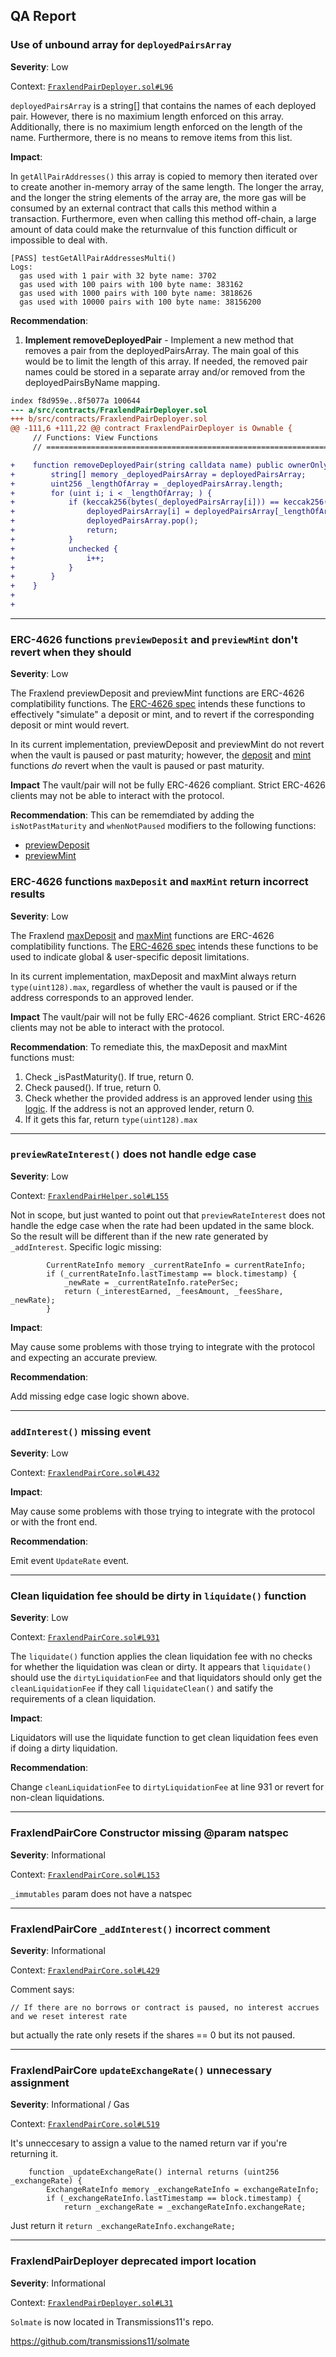 ## QA Report

### Use of unbound array for `deployedPairsArray`

**Severity**: Low

Context: [`FraxlendPairDeployer.sol#L96`](https://github.com/code-423n4/2022-08-frax/blob/c4189a3a98b38c8c962c5ea72f1a322fbc2ae45f/src/contracts/FraxlendPairDeployer.sol#L96)

`deployedPairsArray` is a string[] that contains the names of each deployed pair. However, there is no maximium length enforced on this array. Additionally, there is no maximium length enforced on the length of the name. Furthermore, there is no means to remove items from this list.

**Impact**: 

In `getAllPairAddresses()` this array is copied to memory then iterated over to create another in-memory array of the same length. The longer the array, and the longer the string elements of the array are, the more gas will be consumed by an external contract that calls this method within a transaction. Furthermore, even when calling this method off-chain, a large amount of data could make the returnvalue of this function difficult or impossible to deal with.


```
[PASS] testGetAllPairAddressesMulti()
Logs:
  gas used with 1 pair with 32 byte name: 3702
  gas used with 100 pairs with 100 byte name: 383162
  gas used with 1000 pairs with 100 byte name: 3818626
  gas used with 10000 pairs with 100 byte name: 38156200

```

**Recommendation**: 

1. **Implement removeDeployedPair** - Implement a new method that removes a pair from the deployedPairsArray. The main goal of this would be to limit the length of this array. If needed, the removed pair names could be stored in a separate array and/or removed from the deployedPairsByName mapping.
```diff
index f8d959e..8f5077a 100644
--- a/src/contracts/FraxlendPairDeployer.sol
+++ b/src/contracts/FraxlendPairDeployer.sol
@@ -111,6 +111,22 @@ contract FraxlendPairDeployer is Ownable {
     // Functions: View Functions
     // ============================================================================================

+    function removeDeployedPair(string calldata name) public ownerOnly {
+        string[] memory _deployedPairsArray = deployedPairsArray;
+        uint256 _lengthOfArray = _deployedPairsArray.length;
+        for (uint i; i < _lengthOfArray; ) {
+            if (keccak256(bytes(_deployedPairsArray[i])) == keccak256(bytes(name))) {
+                deployedPairsArray[i] = deployedPairsArray[_lengthOfArray - 1];
+                deployedPairsArray.pop();
+                return;
+            }
+            unchecked {
+                i++;
+            }
+        }
+    }
+
+
```


-----------------------

### ERC-4626 functions `previewDeposit` and `previewMint` don't revert when they should

**Severity**: Low

The Fraxlend previewDeposit and previewMint functions are ERC-4626 complatibility functions. The [ERC-4626 spec](https://eips.ethereum.org/EIPS/eip-4626#definitions) intends these functions to effectively "simulate" a deposit or mint, and to revert if the corresponding deposit or mint would revert. 

In its current implementation, previewDeposit and previewMint do not revert when the vault is paused or past maturity; however, the [deposit](https://github.com/code-423n4/2022-08-frax/blob/90f55a9ce4e25bceed3a74290b854341d8de6afa/src/contracts/FraxlendPairCore.sol#L583-L586) and [mint](https://github.com/code-423n4/2022-08-frax/blob/90f55a9ce4e25bceed3a74290b854341d8de6afa/src/contracts/FraxlendPairCore.sol#L602-L606) functions _do_ revert when the vault is paused or past maturity. 

**Impact**
The vault/pair will not be fully ERC-4626 compliant. Strict ERC-4626 clients may not be able to interact with the protocol.

**Recommendation**: 
This can be rememdiated by adding the `isNotPastMaturity` and `whenNotPaused` modifiers to the following functions:

- [previewDeposit](https://github.com/code-423n4/2022-08-frax/blob/90f55a9ce4e25bceed3a74290b854341d8de6afa/src/contracts/FraxlendPair.sol#L120)
- [previewMint](https://github.com/code-423n4/2022-08-frax/blob/90f55a9ce4e25bceed3a74290b854341d8de6afa/src/contracts/FraxlendPair.sol#L124)


### ERC-4626 functions `maxDeposit` and `maxMint` return incorrect results

**Severity**: Low

The Fraxlend [maxDeposit](https://github.com/code-423n4/2022-08-frax/blob/90f55a9ce4e25bceed3a74290b854341d8de6afa/src/contracts/FraxlendPair.sol#L136) and [maxMint](https://github.com/code-423n4/2022-08-frax/blob/90f55a9ce4e25bceed3a74290b854341d8de6afa/src/contracts/FraxlendPair.sol#L140) functions are ERC-4626 complatibility functions. The [ERC-4626 spec](https://eips.ethereum.org/EIPS/eip-4626#definitions) intends these functions to be used to indicate global & user-specific deposit limitations.

In its current implementation, maxDeposit and maxMint always return `type(uint128).max`, regardless of whether the vault is paused or if the address corresponds to an approved lender.

**Impact**
The vault/pair will not be fully ERC-4626 compliant. Strict ERC-4626 clients may not be able to interact with the protocol.

**Recommendation**: 
To remediate this, the maxDeposit and maxMint functions must:

1. Check _isPastMaturity(). If true, return 0.
2. Check paused(). If true, return 0.
3. Check whether the provided address is an approved lender using [this logic](https://github.com/code-423n4/2022-08-frax/blob/90f55a9ce4e25bceed3a74290b854341d8de6afa/src/contracts/FraxlendPairCore.sol#L352). If the address is not an approved lender, return 0.
4. If it gets this far, return `type(uint128).max`


-----------------------

### `previewRateInterest()` does not handle edge case
**Severity**: Low

Context: [`FraxlendPairHelper.sol#L155`](https://github.com/code-423n4/2022-08-frax/blob/c4189a3a98b38c8c962c5ea72f1a322fbc2ae45f/src/contracts/FraxlendPairCore.sol#L432)

Not in scope, but just wanted to point out that `previewRateInterest` does not handle the edge case when the rate had been updated in the same block.  So the result will be different than if the new rate generated by `_addInterest`.  Specific logic missing:

```
        CurrentRateInfo memory _currentRateInfo = currentRateInfo;
        if (_currentRateInfo.lastTimestamp == block.timestamp) {
            _newRate = _currentRateInfo.ratePerSec;
            return (_interestEarned, _feesAmount, _feesShare, _newRate);
        }

```
**Impact**: 

May cause some problems with those trying to integrate with the protocol and expecting an accurate preview.

**Recommendation**: 

Add missing edge case logic shown above.


-----------------------

### `addInterest()` missing event

**Severity**: Low

Context: [`FraxlendPairCore.sol#L432`](https://github.com/code-423n4/2022-08-frax/blob/c4189a3a98b38c8c962c5ea72f1a322fbc2ae45f/src/contracts/FraxlendPairCore.sol#L432)

**Impact**: 

May cause some problems with those trying to integrate with the protocol or with the front end.

**Recommendation**: 

Emit event `UpdateRate` event.


-----------------------

### Clean liquidation fee should be dirty in `liquidate()` function

**Severity**: Low

Context: [`FraxlendPairCore.sol#L931`](https://github.com/code-423n4/2022-08-frax/blob/c4189a3a98b38c8c962c5ea72f1a322fbc2ae45f/src/contracts/FraxlendPairCore.sol#L931)

The `liquidate()` function applies the clean liquidation fee with no checks for whether the liquidation was clean or dirty. It appears that `liquidate()` should use the `dirtyLiquidationFee` and that liquidators should only get the `cleanLiquidationFee` if they call `liquidateClean()` and satify the requirements of a clean liquidation.

**Impact**: 

Liquidators will use the liquidate function to get clean liquidation fees even if doing a dirty liquidation.

**Recommendation**:

Change `cleanLiquidationFee` to `dirtyLiquidationFee` at line 931 or revert for non-clean liquidations.

-----------------------

### FraxlendPairCore Constructor missing @param natspec

**Severity**: Informational

Context: [`FraxlendPairCore.sol#L153`](https://github.com/code-423n4/2022-08-frax/blob/c4189a3a98b38c8c962c5ea72f1a322fbc2ae45f/src/contracts/FraxlendPairCore.sol#L153)

`_immutables` param does not have a natspec

-----------------------

### FraxlendPairCore `_addInterest()` incorrect comment

**Severity**: Informational

Context: [`FraxlendPairCore.sol#L429`](https://github.com/code-423n4/2022-08-frax/blob/c4189a3a98b38c8c962c5ea72f1a322fbc2ae45f/src/contracts/FraxlendPairCore.sol#L429)

Comment says:
```
// If there are no borrows or contract is paused, no interest accrues and we reset interest rate
```
but actually the rate only resets if the shares == 0 but its not paused.

-----------------------

### FraxlendPairCore `updateExchangeRate()` unnecessary assignment

**Severity**: Informational / Gas

Context: [`FraxlendPairCore.sol#L519`](https://github.com/code-423n4/2022-08-frax/blob/c4189a3a98b38c8c962c5ea72f1a322fbc2ae45f/src/contracts/FraxlendPairCore.sol#L519)


It's unneccesary to assign a value to the named return var if you're returning it. 

```
    function _updateExchangeRate() internal returns (uint256 _exchangeRate) {
        ExchangeRateInfo memory _exchangeRateInfo = exchangeRateInfo;
        if (_exchangeRateInfo.lastTimestamp == block.timestamp) {
            return _exchangeRate = _exchangeRateInfo.exchangeRate;
```

Just return it `return _exchangeRateInfo.exchangeRate;`

-----------------------

### FraxlendPairDeployer deprecated import location

**Severity**: Informational

Context: [`FraxlendPairDeployer.sol#L31`](https://github.com/code-423n4/2022-08-frax/blob/c4189a3a98b38c8c962c5ea72f1a322fbc2ae45f/src/contracts/FraxlendPairDeployer.sol#L31)

`Solmate` is now located in Transmissions11's repo.

https://github.com/transmissions11/solmate
